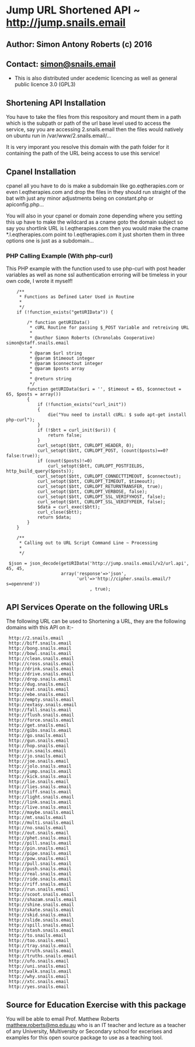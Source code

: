# Jump URL Shortened API ~ http://jump.snails.email
## Author: Simon Antony Roberts (c) 2016
## Contact: simon@snails.email

 * This is also distributed under acedemic licencing as well as general public licence 3.0 (GPL3)

## Shortening API Installation
You have to take the files from this respository and mount them in a path which is the subpath or path of the url base level used to access the service, say you are accessing 2.snails.email then the files would natively on ubuntu run in /var/www/2.snails.email/...

It is very imporant you resolve this domain with the path folder for it containing the path of the URL being access to use this service!

## Cpanel Installation
cpanel all you have to do is make a subdomain like go.eqtherapies.com or even l.eqtherapies.com and drop the files in they should run straight of the bat with just any minor adjustments being on constant.php or apiconfig.php...

You will also in your cpanel or domain zone depending where you setting this up have to make the wildcard as a cname goto the domain subject so say you shortlink URL is l.eqtherapies.com then you would make the cname *.l.eqtherapies.com point to l.eqtherapies.com it just shorten them in three options one is just as a subdomain...

### PHP Calling Example (With php-curl)
This PHP example with the function used to use php-curl with post header variables as well as none ssl authentication erroring will be timeless in your own code, I wrote it myself!
     
     	/**
     	 * Functions as Defined Later Used in Routine
     	 * 
     	 */
     	if (!function_exists("getURIData")) {
     	
     		/* function getURIData()
     		 * cURL Routine for passing $_POST Variable and retreiving URL
     		 * 
     		 * @author Simon Roberts (Chronolabs Cooperative) simon@staff.snails.email
     		 *
     		 * @param $url string
     		 * @param $timeout integer
     		 * @param $connectout integer
     		 * @param $posts array
     		 * 
     		 * @return string
     		 */
     		function getURIData($uri = '', $timeout = 65, $connectout = 65, $posts = array())
     		{
     			if (!function_exists("curl_init"))
     			{
     				die("You need to install cURL: $ sudo apt-get install php-curl");
     			}
     			if (!$btt = curl_init($uri)) {
     				return false;
     			}
     			curl_setopt($btt, CURLOPT_HEADER, 0);
     			curl_setopt($btt, CURLOPT_POST, (count($posts)==0?false:true));
     			if (count($posts)!=0)
     				curl_setopt($btt, CURLOPT_POSTFIELDS, http_build_query($posts));
     			curl_setopt($btt, CURLOPT_CONNECTTIMEOUT, $connectout);
     			curl_setopt($btt, CURLOPT_TIMEOUT, $timeout);
     			curl_setopt($btt, CURLOPT_RETURNTRANSFER, true);
     			curl_setopt($btt, CURLOPT_VERBOSE, false);
     			curl_setopt($btt, CURLOPT_SSL_VERIFYHOST, false);
     			curl_setopt($btt, CURLOPT_SSL_VERIFYPEER, false);
     			$data = curl_exec($btt);
     			curl_close($btt);
     			return $data;
     		}
     	}
     
     	/**
     	 * Calling out to URL Script Command Line ~ Processing
     	 * 
     	 */

     $json = json_decode(getURIData('http://jump.snails.email/v2/url.api', 45, 45, 
                         array('response'=>'json', 
                               'url'=>'http://cipher.snails.email/?s=openrend'))
     								, true);

## API Services Operate on the following URLs

The following URL can be used to Shortening a URL, they are the following domains with this API on it:-

     http://2.snails.email
     http://biff.snails.email
     http://bong.snails.email
     http://bowl.snails.email
     http://clean.snails.email
     http://cross.snails.email
     http://drink.snails.email
     http://drive.snails.email
     http://drop.snails.email
     http://dug.snails.email
     http://eat.snails.email
     http://ebe.snails.email
     http://empty.snails.email
     http://extasy.snails.email
     http://fall.snails.email
     http://flush.snails.email
     http://force.snails.email
     http://get.snails.email
     http://gibs.snails.email
     http://go.snails.email
     http://gun.snails.email
     http://hop.snails.email
     http://in.snails.email
     http://jo.snails.email
     http://joe.snails.email
     http://jolo.snails.email
     http://jump.snails.email
     http://kick.snails.email
     http://lie.snails.email
     http://lies.snails.email
     http://liff.snails.email
     http://light.snails.email
     http://link.snails.email
     http://live.snails.email
     http://maybe.snails.email
     http://mt.snails.email
     http://multi.snails.email
     http://no.snails.email
     http://out.snails.email
     http://phet.snails.email
     http://pill.snails.email
     http://pin.snails.email
     http://pipe.snails.email
     http://pow.snails.email
     http://pull.snails.email
     http://push.snails.email
     http://real.snails.email
     http://ride.snails.email
     http://riff.snails.email
     http://run.snails.email
     http://scoot.snails.email
     http://shazam.snails.email
     http://shine.snails.email
     http://skate.snails.email
     http://skid.snails.email
     http://slide.snails.email
     http://spill.snails.email
     http://stash.snails.email
     http://to.snails.email
     http://too.snails.email
     http://tray.snails.email
     http://truth.snails.email
     http://truths.snails.email
     http://ufo.snails.email
     http://uni.snails.email
     http://walk.snails.email
     http://why.snails.email
     http://xtc.snails.email
     http://yes.snails.email

     
     
## Source for Education Exercise with this package
You will be able to email Prof. Matthew Roberts <matthew.roberts@mq.edu.au> who is an IT teacher and lecture as a teacher of any University, Multiversity or Secondary school for excerises and examples for this open source package to use as a teaching tool.
     
